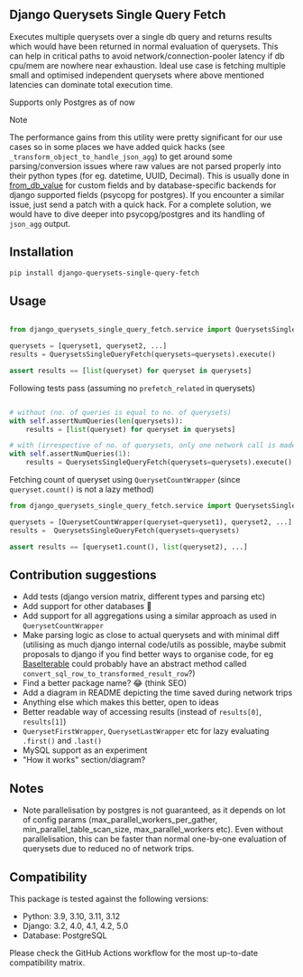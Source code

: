 ## Django Querysets Single Query Fetch

Executes multiple querysets over a single db query and returns results which would have been returned in normal evaluation of querysets. This can help in critical paths to avoid network/connection-pooler latency if db cpu/mem are nowhere near exhaustion. Ideal use case is fetching multiple small and optimised independent querysets where above mentioned latencies can dominate total execution time.

Supports only Postgres as of now

> [!NOTE]
> The performance gains from this utility were pretty significant for our use cases so in some places we have added quick hacks (see `_transform_object_to_handle_json_agg`) to get around some parsing/conversion issues where raw values are not parsed properly into their python types (for eg. datetime, UUID, Decimal). This is usually done in [from_db_value](https://docs.djangoproject.com/en/5.0/ref/models/fields/#django.db.models.Field.from_db_value) for custom fields and by database-specific backends for django supported fields (psycopg for postgres). If you encounter a similar issue, just send a patch with a quick hack. For a complete solution, we would have to dive deeper into psycopg/postgres and its handling of `json_agg` output.

## Installation

```bash
pip install django-querysets-single-query-fetch
```

## Usage

```py

from django_querysets_single_query_fetch.service import QuerysetsSingleQueryFetch

querysets = [queryset1, queryset2, ...]
results = QuerysetsSingleQueryFetch(querysets=querysets).execute()

assert results == [list(queryset) for queryset in querysets]
```

Following tests pass (assuming no `prefetch_related` in querysets)

```py

# without (no. of queries is equal to no. of querysets)
with self.assertNumQueries(len(querysets)):
    results = [list(queryset) for queryset in querysets]

# with (irrespective of no. of querysets, only one network call is made)
with self.assertNumQueries(1):
    results = QuerysetsSingleQueryFetch(querysets=querysets).execute()

```

Fetching count of queryset using `QuerysetCountWrapper` (since `queryset.count()` is not a lazy method)

```py
from django_querysets_single_query_fetch.service import QuerysetsSingleQueryFetch, QuerysetCountWrapper

querysets = [QuerysetCountWrapper(queryset=queryset1), queryset2, ...]
results =  QuerysetsSingleQueryFetch(querysets=querysets)

assert results == [queryset1.count(), list(queryset2), ...]
```

## Contribution suggestions

- Add tests (django version matrix, different types and parsing etc)
- Add support for other databases 👀
- Add support for all aggregations using a similar approach as used in `QuerysetCountWrapper`
- Make parsing logic as close to actual querysets and with minimal diff (utilising as much django internal code/utils as possible, maybe submit proposals to django if you find better ways to organise code, for eg [BaseIterable](https://github.com/django/django/blob/main/django/db/models/query.py#L46) could probably have an abstract method called `convert_sql_row_to_transformed_result_row`?)
- Find a better package name? 😂 (think SEO)
- Add a diagram in README depicting the time saved during network trips
- Anything else which makes this better, open to ideas
- Better readable way of accessing results (instead of `results[0]`, `results[1]`)
- `QuerysetFirstWrapper`, `QuerysetLastWrapper` etc for lazy evaluating `.first()` and `.last()`
- MySQL support as an experiment
- "How it works" section/diagram?

## Notes

- Note parallelisation by postgres is not guaranteed, as it depends on lot of config params (max_parallel_workers_per_gather, min_parallel_table_scan_size, max_parallel_workers etc). Even without parallelisation, this can be faster than normal one-by-one evaluation of querysets due to reduced no of network trips.

## Compatibility

This package is tested against the following versions:

- Python: 3.9, 3.10, 3.11, 3.12
- Django: 3.2, 4.0, 4.1, 4.2, 5.0
- Database: PostgreSQL

Please check the GitHub Actions workflow for the most up-to-date compatibility matrix.
